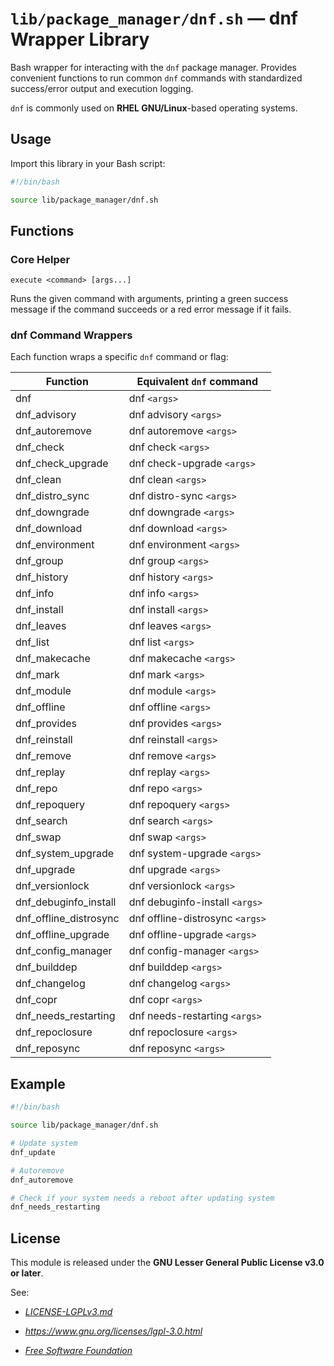 # `lib/package_manager/dnf.sh` — dnf Wrapper Library

Bash wrapper for interacting with the `dnf` package manager. Provides convenient functions to run common `dnf` commands with standardized success/error output and execution logging.

`dnf` is commonly used on **RHEL GNU/Linux**-based operating systems.

## Usage

Import this library in your Bash script:

```bash
#!/bin/bash

source lib/package_manager/dnf.sh
```

## Functions

### Core Helper

`execute <command> [args...]`

Runs the given command with arguments, printing a green success message if the command succeeds or a red error message if it fails.

### dnf Command Wrappers

Each function wraps a specific `dnf` command or flag:

| **Function**           | **Equivalent `dnf` command**     |
|------------------------|----------------------------------|
| dnf                    | dnf `<args>`                     |
| dnf_advisory           | dnf advisory `<args>`            |
| dnf_autoremove         | dnf autoremove `<args>`          |
| dnf_check              | dnf check `<args>`               |
| dnf_check_upgrade      | dnf check-upgrade `<args>`       |
| dnf_clean              | dnf clean `<args>`               |
| dnf_distro_sync        | dnf distro-sync `<args>`         |
| dnf_downgrade          | dnf downgrade `<args>`           |
| dnf_download           | dnf download `<args>`            |
| dnf_environment        | dnf environment `<args>`         |
| dnf_group              | dnf group `<args>`               |
| dnf_history            | dnf history `<args>`             |
| dnf_info               | dnf info `<args>`                |
| dnf_install            | dnf install `<args>`             |
| dnf_leaves             | dnf leaves `<args>`              |
| dnf_list               | dnf list `<args>`                |
| dnf_makecache          | dnf makecache `<args>`           |
| dnf_mark               | dnf mark `<args>`                |
| dnf_module             | dnf module `<args>`              |
| dnf_offline            | dnf offline `<args>`             |
| dnf_provides           | dnf provides `<args>`            |
| dnf_reinstall          | dnf reinstall `<args>`           |
| dnf_remove             | dnf remove `<args>`              |
| dnf_replay             | dnf replay `<args>`              |
| dnf_repo               | dnf repo `<args>`                |
| dnf_repoquery          | dnf repoquery `<args>`           |
| dnf_search             | dnf search `<args>`              |
| dnf_swap               | dnf swap `<args>`                |
| dnf_system_upgrade     | dnf system-upgrade `<args>`      |
| dnf_upgrade            | dnf upgrade `<args>`             |
| dnf_versionlock        | dnf versionlock `<args>`         |
| dnf_debuginfo_install  | dnf debuginfo-install `<args>`   |
| dnf_offline_distrosync | dnf offline-distrosync `<args>`  |
| dnf_offline_upgrade    | dnf offline-upgrade `<args>`     |
| dnf_config_manager     | dnf config-manager `<args>`      |
| dnf_builddep           | dnf builddep `<args>`            |
| dnf_changelog          | dnf changelog `<args>`           |
| dnf_copr               | dnf copr `<args>`                |
| dnf_needs_restarting   | dnf needs-restarting `<args>`    |
| dnf_repoclosure        | dnf repoclosure `<args>`         |
| dnf_reposync           | dnf reposync `<args>`            |

## Example

```bash
#!/bin/bash

source lib/package_manager/dnf.sh

# Update system
dnf_update

# Autoremove
dnf_autoremove

# Check if your system needs a reboot after updating system
dnf_needs_restarting
```

## License

This module is released under the **GNU Lesser General Public License v3.0 or later**.

See:

- [_LICENSE-LGPLv3.md_](https://github.com/Archetypum/tum-bash/blob/master/LICENSE-LGPLv3.md)

- _https://www.gnu.org/licenses/lgpl-3.0.html_

- [_Free Software Foundation_](https://www.fsf.org/)

